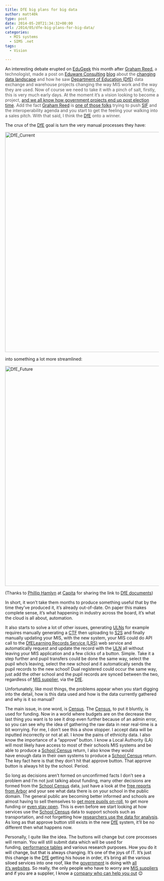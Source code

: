 ```yaml
---
title: DfE big plans for big data
author: matt40k
type: post
date: 2014-05-20T21:34:32+00:00
url: /2014/05/dfe-big-plans-for-big-data/
categories:
  - MIS systems
  - SIMS .net
tags:
  - Vision

---
```

An interesting debate erupted on <a href="http://www.edugeek.net/forums/mis-systems/136314-data-transfer-changing-sims.html" target="_blank" rel="nofollow">EduGeek</a> this month after <a href="http://www.eduwarenetwork.com/" target="_blank" rel="nofollow">Graham Reed</a>, <span style="color: #555555;">a technologist, made a post on <a href="http://www.eduwarenetwork.com/" target="_blank" rel="nofollow">Eduware Consulting</a> <a href="http://www.eduwarenetwork.com/the_edu_blog/" target="_blank" rel="nofollow">blog</a> about the <a href="http://www.eduwarenetwork.com/2014/04/22/the_data_landscape_is_changing/" target="_blank" rel="nofollow">changing data landscape</a> and how he saw <a href="https://www.gov.uk/government/organisations/department-for-education" target="_blank" rel="nofollow">Department of Education (DfE)</a> data exchange and warehouse projects changing the way MIS work and the way they are used. Now of course we need to take it with a pinch of salt, firstly, this is very much early days. At the moment it&#8217;s a vision looking to become a project, <a href="http://www.theguardian.com/commentisfree/libertycentral/2010/aug/13/closure-contactpoint-database-contrasting-views" target="_blank" rel="nofollow">and we all know how government projects end up post election time</a>. Add the fact <a href="http://www.zinetdatasolutions.com/key-personnel/" target="_blank" rel="nofollow">Graham Reed</a> is <a href="http://www.zinetdatasolutions.com/key-personnel/" target="_blank" rel="nofollow">one of those folks</a> trying to push <a href="http://www.a4l.org" target="_blank" rel="nofollow">SIF</a> and the interoperability agenda and you start to get the feeling your walking into a sales pitch. With that said, I think the <a href="https://www.gov.uk/government/organisations/department-for-education" target="_blank" rel="nofollow">DfE</a> onto a winner.</span>

The crux of the <a href="https://www.gov.uk/government/organisations/department-for-education" target="_blank" rel="nofollow">DfE</a> goal is turn the very manual processes they have:

<a href="//matt40k.uk/img/2014/05/DfE_Current1.png" target="_blank" rel="nofollow"><img class="alignnone wp-image-27 size-full" src="//matt40k.uk/img/2014/05/DfE_Current.png" alt="DfE_Current" width="960" height="720" /></a>

into something a lot more streamlined:

<a href="//matt40k.uk/img/2014/05/DfE_Future1.png" target="_blank" rel="nofollow"><img class="alignnone wp-image-28 size-full" src="//matt40k.uk/img/2014/05/DfE_Future.png" alt="DfE_Future" width="960" height="720" /></a>

(Thanks to <a href="http://www.edugeek.net/forums/mis-systems/136314-data-transfer-changing-sims-3.html#post1169933" target="_blank" rel="nofollow">Phillip Hamlyn</a> at <a href="http://www.capita-sims.co.uk/" target="_blank" rel="nofollow">Capita</a> for sharing the link to <a href="https://online.contractsfinder.businesslink.gov.uk/Common/View%20Notice.aspx?site=1000&lang=en&noticeid=1282858&fs=true" target="_blank" rel="nofollow">DfE documents</a>)

In short, it won&#8217;t take them months to produce something useful that by the time they&#8217;ve produced it, it&#8217;s already out-of-date. On paper this makes complete sense, it&#8217;s what happening in industry across the board, it&#8217;s what the cloud is all about, automation.

It also starts to solve a lot of other issues, generating <a href="https://www.gov.uk/government/publications/lrs-unique-learner-numbers" target="_blank" rel="nofollow">ULNs</a> for example requires manually generating a <a href="https://www.gov.uk/government/collections/common-transfer-file" target="_blank" rel="nofollow">CTF</a> then uploading to <a href="https://www.gov.uk/school-to-school-service-how-to-transfer-information" target="_blank" rel="nofollow">S2S</a> and finally manually updating your MIS, with the new system, your MIS could do API call to the <a href="https://www.gov.uk/government/organisations/department-for-education" target="_blank" rel="nofollow">DfE</a><a href="https://www.gov.uk/government/organisations/skills-funding-agency" target="_blank" rel="nofollow"><span style="color: #202020;">Learning Records Service (LRS)</span></a> web service and automatically request and update the record with the <a href="https://www.gov.uk/government/publications/lrs-unique-learner-numbers" target="_blank" rel="nofollow">ULN</a> all without leaving your MIS application and a few clicks of a button. Simple. Take it a step further and pupil transfers could be done the same way, select the pupil who&#8217;s leaving, select the new school and it automatically sends the pupil records to the new school! Dual registered could occur the same way, just add the other school and the pupil records are synced between the two, regardless of <a href="http://eduwarenetwork.com/what_is_the_mis_challenge/" target="_blank" rel="nofollow">MIS supplier</a>, via the <a href="https://www.gov.uk/government/organisations/department-for-education" target="_blank" rel="nofollow">DfE</a>.

Unfortunately, like most things, the problems appear when you start digging into the detail, how is this data used and how is the data currently gathered and why is it so manual?

The main issue, in one word, is <a href="https://www.gov.uk/school-census" target="_blank" rel="nofollow">Census</a>. The <a href="https://www.gov.uk/school-census" target="_blank" rel="nofollow">Census</a>, to put it bluntly, is used for funding. Now in a world where budgets are on the decrease the last thing you want is to see it drop even further because of an admin error, so you can see why the idea of gathering the raw data in near real-time is a bit worrying. For me, I don&#8217;t see this a show stopper. I accept data will be inputted incorrectly or not at all. I know the pains of ethnicity data. I also know the importance of a &#8220;approve&#8221; button. I know a Local Authority (LA) will most likely have access to most of their schools MIS systems and be able to produce a <a href="https://www.gov.uk/school-census" target="_blank" rel="nofollow">School Census</a> return, I also know they would have enough data in their own systems to produce a <a href="https://www.gov.uk/school-census" target="_blank" rel="nofollow">School Census</a> return. The key fact here is that they don&#8217;t hit that approve button. That approve button is always hit by the school. Period.

So long as decisions aren&#8217;t formed on unconfirmed facts I don&#8217;t see a problem and I&#8217;m not just talking about funding, many other decisions are formed from the <a href="https://www.gov.uk/school-census" target="_blank" rel="nofollow">School Census</a> data, just have a look at the <a href="http://www.arbor-education.com/free_analyst_reports.php" target="_blank" rel="nofollow">free reports from Arbor</a> and your see what data there is on your school in the public domain. The general public are becoming better informed and schools are almost having to sell themselves to <a href="http://www.theguardian.com/education/2012/jul/09/free-schools-academies-opposition" target="_blank" rel="nofollow">get more pupils on-roll</a>, to get more funding or <a href="http://www.theguardian.com/education/2012/jul/09/free-schools-academies-opposition" target="_blank" rel="nofollow">even stay open</a>. This is even before we start looking at how services use the <a href="https://www.gov.uk/school-census" target="_blank" rel="nofollow">School Census</a> data to support schools such as transportation, and not forgetting how <a href="http://eduwarenetwork.com/mis_market_statistics/" target="_blank" rel="nofollow">researchers use the data for analysis</a>. As long as that approve button still exists in the new <a href="https://www.gov.uk/government/organisations/department-for-education" target="_blank" rel="nofollow">DfE</a> system, it&#8217;ll be no different then what happens now.

Personally, I quite like the idea. The buttons will change but core processes will remain. You will still submit data which will be used for funding, <span style="color: #0b0c0c;"><a href="https://www.gov.uk/school-performance-tables" target="_blank" rel="nofollow">performance tables</a> and various research purposes. How you do it will change, but that is always changing. It&#8217;s one of the joys of IT. It&#8217;s just this change is the <a href="https://www.gov.uk/government/organisations/department-for-education" target="_blank" rel="nofollow">DfE</a> getting his house in order, it&#8217;s bring all the various siloed services into one roof, like the <a href="https://gds.blog.gov.uk/about/" target="_blank" rel="nofollow">government</a> is doing with <a href="https://gds.blog.gov.uk/about/" target="_blank" rel="nofollow">all it&#8217;s websites</a>. So really, the only people who have to worry are <a href="https://ccs.cabinetoffice.gov.uk/suppliers?sm_field_contract_id=%22RM1500%3A1%22" target="_blank" rel="nofollow">MIS suppliers</a> and if you are a supplier, I know a <a href="http://www.zinetdatasolutions.com/" target="_blank" rel="nofollow">company who can help you out</a> 😉</span>

&nbsp;

&nbsp;

&nbsp;

&nbsp;
